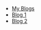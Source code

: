 <!-- docs/_sidebar.md -->

* [My Blogs](Blogs/)
* [Blog 1](Blogs/Blog1.md)
* [Blog 2](Blogs/Blog2.md)
